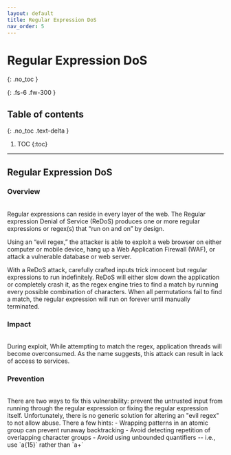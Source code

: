 ```yaml
---
layout: default
title: Regular Expression DoS
nav_order: 5
---
```


# Regular Expression DoS
{: .no_toc }

{: .fs-6 .fw-300 }

## Table of contents
{: .no_toc .text-delta }

1. TOC
{:toc}

---
## Regular Expression DoS

### Overview 
<br/> 
Regular expressions can reside in every layer of the web. The Regular expression Denial of Service (ReDoS) produces one or more regular expressions or regex(s) that “run on and on” by design. 

Using an “evil regex,” the attacker is able to exploit a web browser on either computer or mobile device, hang up a Web Application Firewall (WAF), or attack a vulnerable database or web server.

With a ReDoS attack, carefully crafted inputs trick innocent but regular expressions to run indefinitely. ReDoS will either slow down the application or completely crash it, as the regex engine tries to find a match by running every possible combination of characters. When all permutations fail to find a match, the regular expression will run on forever until manually terminated.


### Impact 
<br/>
During exploit, While attempting to match the regex, application threads will become overconsumed. 
As the name suggests, this attack can result in lack of access to services. 


### Prevention 
<br/>
There are two ways to fix this vulnerability: prevent the untrusted input from running through the regular expression or fixing the regular expression
itself. 
Unfortunately, there is no generic solution for altering an "evil regex" to not allow abuse. There a few hints: 
- Wrapping patterns in an atomic group can prevent runaway backtracking
- Avoid detecting repetition of overlapping character groups
- Avoid using unbounded quantifiers -- i.e., use `a{15}` rather than `a+` 